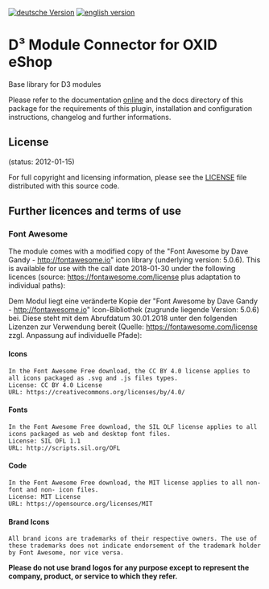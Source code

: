 [![deutsche Version](https://logos.oxidmodule.com/de2_xs.svg)](README.md)
[![english version](https://logos.oxidmodule.com/en2_xs.svg)](README.en.md)

# D³ Module Connector for OXID eShop

Base library for D3 modules

Please refer to the documentation [online](https://docs.oxidmodule.com/Modul_Connector/) and the docs directory of this package for the requirements of this plugin, installation and configuration instructions, changelog and further informations.

## License
(status: 2012-01-15)

For full copyright and licensing information, please see the [LICENSE](LICENSE.md) file distributed with this source code.

## Further licences and terms of use

### Font Awesome

The module comes with a modified copy of the "Font Awesome by Dave Gandy - http://fontawesome.io" icon library (underlying version: 5.0.6). This is available for use with the call date 2018-01-30 under the following licences (source: https://fontawesome.com/license plus adaptation to individual paths):

Dem Modul liegt eine veränderte Kopie der "Font Awesome by Dave Gandy - http://fontawesome.io" Icon-Bibliothek (zugrunde liegende Version: 5.0.6) bei. Diese steht mit dem Abrufdatum 30.01.2018 unter den folgenden Lizenzen zur Verwendung bereit (Quelle: https://fontawesome.com/license zzgl. Anpassung auf individuelle Pfade):

#### Icons

    In the Font Awesome Free download, the CC BY 4.0 license applies to all icons packaged as .svg and .js files types.
    License: CC BY 4.0 License
    URL: https://creativecommons.org/licenses/by/4.0/

#### Fonts

    In the Font Awesome Free download, the SIL OLF license applies to all icons packaged as web and desktop font files.
    License: SIL OFL 1.1
    URL: http://scripts.sil.org/OFL

#### Code

    In the Font Awesome Free download, the MIT license applies to all non-font and non- icon files.
    License: MIT License
    URL: https://opensource.org/licenses/MIT

#### Brand Icons

    All brand icons are trademarks of their respective owners. The use of these trademarks does not indicate endorsement of the trademark holder by Font Awesome, nor vice versa.

__Please do not use brand logos for any purpose except to represent the company, product, or service to which they refer.__
